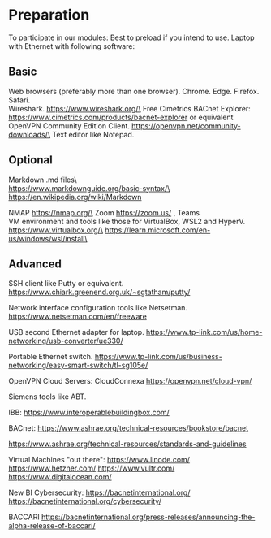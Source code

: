 # Preparation 
To participate in our modules: Best to preload if you intend to use. Laptop with Ethernet with following software:

## Basic
Web browsers (preferably more than one browser). Chrome. Edge. Firefox. Safari.\
Wireshark. https://www.wireshark.org/\
Free Cimetrics BACnet Explorer: https://www.cimetrics.com/products/bacnet-explorer or equivalent\
OpenVPN Community Edition Client. https://openvpn.net/community-downloads/\
Text editor like Notepad.

## Optional
Markdown  .md files\   
https://www.markdownguide.org/basic-syntax/\
https://en.wikipedia.org/wiki/Markdown

NMAP  https://nmap.org/\
Zoom  https://zoom.us/    , Teams\
VM environment and tools like those for VirtualBox, WSL2 and HyperV.\
https://www.virtualbox.org/\
https://learn.microsoft.com/en-us/windows/wsl/install\

## Advanced
SSH client like Putty or equivalent.  https://www.chiark.greenend.org.uk/~sgtatham/putty/

Network interface configuration tools like Netsetman. https://www.netsetman.com/en/freeware

USB second Ethernet adapter for laptop.  https://www.tp-link.com/us/home-networking/usb-converter/ue330/

Portable Ethernet switch. https://www.tp-link.com/us/business-networking/easy-smart-switch/tl-sg105e/

OpenVPN Cloud Servers: CloudConnexa https://openvpn.net/cloud-vpn/

Siemens tools like ABT.

IBB: https://www.interoperablebuildingbox.com/

BACnet: https://www.ashrae.org/technical-resources/bookstore/bacnet

https://www.ashrae.org/technical-resources/standards-and-guidelines

Virtual Machines "out there": 
https://www.linode.com/    https://www.hetzner.com/     https://www.vultr.com/   https://www.digitalocean.com/

New BI Cybersecurity:
https://bacnetinternational.org/
https://bacnetinternational.org/cybersecurity/

BACCARI
https://bacnetinternational.org/press-releases/announcing-the-alpha-release-of-baccari/

